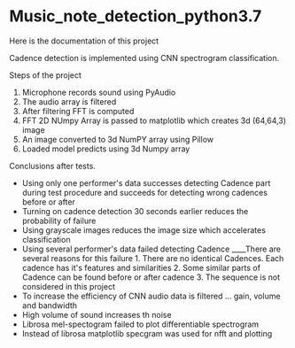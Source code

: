 # Music_note_detection_python3.7
Here is the documentation of this project

Cadence detection is implemented using CNN spectrogram classification.

Steps of the project

1. Microphone records sound using PyAudio
2. The audio array is filtered
3. After filtering FFT is computed
4. FFT 2D NUmpy Array is passed to matplotlib which creates 3d (64,64,3) image
5. An image converted to 3d NumPY array using Pillow
5. Loaded model predicts using 3d Numpy array

Conclusions after tests.

* Using only one performer's data successes detecting Cadence part during test procedure
and succeeds for detecting wrong cadences before or after
* Turning on cadence detection 30 seconds earlier reduces the probability of failure
* Using grayscale images reduces the image size which accelerates classification
* Using several performer's data failed detecting Cadence
____There are several reasons for this failure
        1. There are no identical Cadences. Each cadence has it's features and similarities
        2. Some similar parts of Cadence can be found before or after cadence
        3. The sequence is not considered in this project
* To increase the efficiency of CNN audio data is filtered ... gain, volume and bandwidth
* High volume of sound increases th noise
* Librosa mel-spectogram failed to plot differentiable spectrogram
* Instead of librosa matplotlib specgram was used for nfft and plotting
